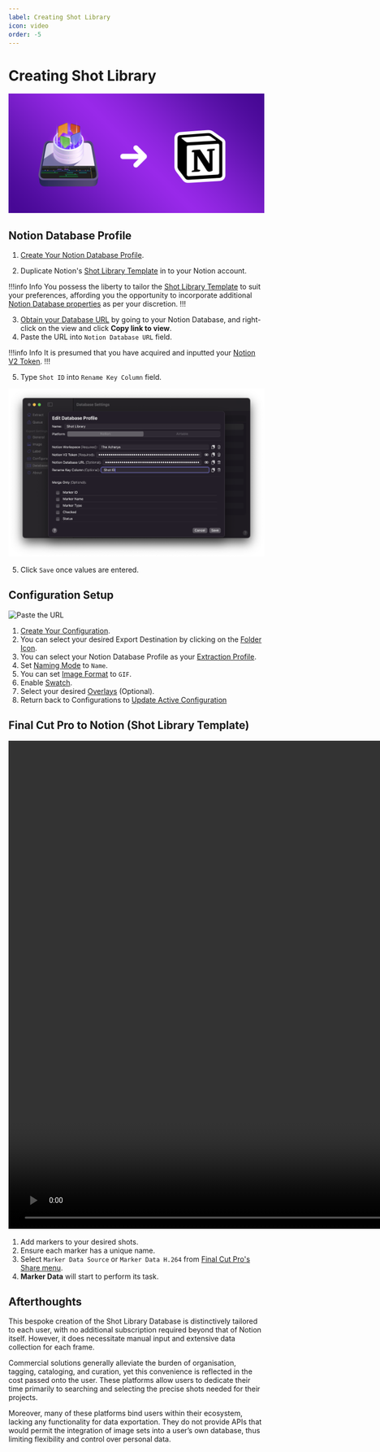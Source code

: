 ```yaml
---
label: Creating Shot Library
icon: video
order: -5
---
```

# Creating Shot Library

![](/assets/content-banner-notion.png)

## Notion Database Profile

1. [Create Your Notion Database Profile](/user-guide/databases/#creating-notion-database-profile).

2. Duplicate Notion's [Shot Library Template](/user-guide/databases/#notion-template) in to your Notion account.

!!!info Info
You possess the liberty to tailor the [Shot Library Template](/user-guide/databases/#notion-template) to suit your preferences, affording you the opportunity to incorporate additional [Notion Database properties](https://www.notion.so/help/database-properties) as per your discretion.
!!!

3. [Obtain your Database URL](/databases/notion-prerequisite/#obtain-your-database-url) by going to your Notion Database, and right-click on the view and click **Copy link to view**.
4. Paste the URL into `Notion Database URL` field.

!!!info Info
It is presumed that you have acquired and inputted your [Notion V2 Token](/databases/notion-prerequisite/#obtain-your-session-token).
!!!

5. Type `Shot ID` into `Rename Key Column` field. 

![Paste URL](/assets/md-creating-shot-library-01.png)

5. Click `Save` once values are entered.

## Configuration Setup

![Paste the URL](/assets/md-creating-shot-library-02.gif)

1. [Create Your Configuration](/user-guide/configurations/#add-configuration).
2. You can select your desired Export Destination by clicking on the [Folder Icon](/user-guide/general/#export-destination).
3. You can select your Notion Database Profile as your [Extraction Profile](/user-guide/general/#extraction-profile).
4. Set [Naming Mode](/user-guide/image/#naming-mode) to `Name`.
5. You can set [Image Format](/user-guide/image/#image-format) to `GIF`.
6. Enable [Swatch](/user-guide/image/#swatch).
7. Select your desired [Overlays](/user-guide/label/#overlays) (Optional).
8. Return back to Configurations to [Update Active Configuration](/user-guide/configurations/#update-active-configuration)

## Final Cut Pro to Notion (Shot Library Template)

<video controls width="1920">
  <source src="/assets/md-creating-shot-library-03.mp4" type="video/mp4">
Your browser does not support the video tag.
</video>

<br>

1. Add markers to your desired shots.
2. Ensure each marker has a unique name.
3. Select `Marker Data Source` or `Marker Data H.264` from [Final Cut Pro's Share menu](user-guide/share-destination/).
4. **Marker Data** will start to perform its task.

## Afterthoughts

This bespoke creation of the Shot Library Database is distinctively tailored to each user, with no additional subscription required beyond that of Notion itself. However, it does necessitate manual input and extensive data collection for each frame.

Commercial solutions generally alleviate the burden of organisation, tagging, cataloging, and curation, yet this convenience is reflected in the cost passed onto the user. These platforms allow users to dedicate their time primarily to searching and selecting the precise shots needed for their projects.

Moreover, many of these platforms bind users within their ecosystem, lacking any functionality for data exportation. They do not provide APIs that would permit the integration of image sets into a user’s own database, thus limiting flexibility and control over personal data.